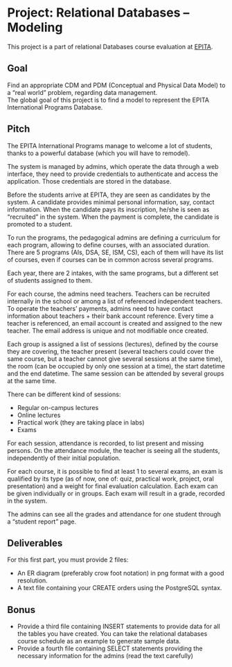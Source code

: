 # Project: Relational Databases – Modeling


This project is a part of relational Databases course evaluation at [EPITA](https://www.epita.fr/).

## Goal

Find an appropriate CDM and PDM (Conceptual and Physical Data Model) to a “real world” problem, regarding data management.\
The global goal of this project is to find a model to represent the EPITA International Programs Database. 

## Pitch

The EPITA International Programs manage to welcome a lot of students, thanks to a powerful database (which you will have to remodel).

The system is managed by admins, which operate the data through a web interface, they need to provide credentials to authenticate and access the application. Those credentials are stored in the database.

Before the students arrive at EPITA, they are seen as candidates by the system. A candidate provides minimal personal information, say, contact information. When the candidate pays its inscription, he/she is seen as “recruited” in the system. When the payment is complete, the candidate is promoted to a student.

To run the programs, the pedagogical admins are defining a curriculum for each program, allowing to define courses, with an associated duration. There are 5 programs (AIs, DSA, SE, ISM, CS), each of them will have its list of courses, even if courses can be in common across several programs.

Each year, there are 2 intakes, with the same programs, but a different set of students assigned to them.

For each course, the admins need teachers. Teachers can be recruited internally in the school or among a list of referenced independent teachers. To operate the teachers’ payments, admins need to have contact information about teachers + their bank account reference. Every time a teacher is referenced, an email account is created and assigned to the new teacher. The email address is unique and not modifiable once created.

Each group is assigned a list of sessions (lectures), defined by the course they are covering, the teacher present (several teachers could cover the same course, but a teacher cannot give several sessions at the same time), the room (can be occupied by only one session at a time), the start datetime and the end datetime. The same session can be attended by several groups at the same time.

There can be different kind of sessions:
- Regular on-campus lectures
- Online lectures
- Practical work (they are taking place in labs)
- Exams


For each session, attendance is recorded, to list present and missing persons. On the attendance module, the teacher is seeing all the students, independently of their initial population.

 
For each course, it is possible to find at least 1 to several exams, an exam is qualified by its type (as of now, one of: quiz, practical work, project, oral presentation) and a weight for final evaluation calculation. Each exam can be given individually or in groups. Each exam will result in a grade, recorded in the system.

The admins can see all the grades and attendance for one student through a “student report” page.

## Deliverables
For this first part, you must provide 2 files:
- An ER diagram (preferably crow foot notation) in png format with a good resolution.
- A text file containing your CREATE orders using the PostgreSQL syntax.

## Bonus
- Provide a third file containing INSERT statements to provide data for all the tables you have created. You can take the relational databases course schedule as an example to generate sample data.
- Provide a fourth file containing SELECT statements providing the necessary information for the admins (read the text carefully)
